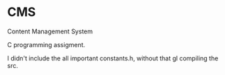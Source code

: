 # CMS
Content Management System

C programming assigment.

I didn't include the all important constants.h, without that gl compiling the src.
